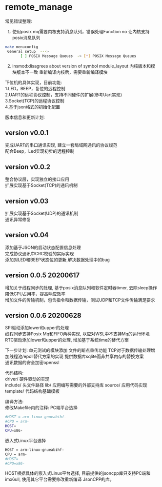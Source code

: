 # remote_manage

常见错误整理:
1. 使用posix mq需要内核支持消息队列，错误处理Function no 
让内核支持posix消息队列
```bash
make menuconfig
 General setup  --->
       [ ] POSIX Message Queues  -> [*] POSIX Message Queues 
```
2. insmod:disagrees about version of symbol module_layout
内核版本和模块版本不一致
重新编译内核后，需要重新编译模块

下位机的具体实现，目前功能:  
1.LED，BEEP，复位的远程控制  
2.UART的远程协议控制，支持不同硬件的扩展(参考Uart实现)  
3.Socket(TCP)的远程协议控制  
4.基于json格式的初始化配置  

版本信息和更新计划:  
## version v0.0.1  
完成UART的串口通讯实现, 建立一套局域网通讯的协议规范  
配合Beep，Led实现初步的远程控制  

## version v0.0.2  
整合协议层，实现独立的接口应用  
扩展实现基于Socket(TCP)的通讯机制  

## version v0.03  
扩展实现基于Socket(UDP)的通讯机制  
通讯异常修复  

## version v0.04  
添加基于JSON的启动状态配置信息处理  
完成协议通讯中CRC校验的实际实现  
添加对LED和BEEP状态位的更新,解决数据处理中的bug  

## version 0.0.5 20200617
增加关于线程同步的处理, 基于posix消息队列和软件定时器timer, 去除sleep操作  
降低CPU占用率，提高响应效率  
增加文件的传输机制，包含指令和数据传输，测试UDP和TCP文件传输满足要求  

## version 0.0.6 20200628
SPI驱动添加lower和upper的处理  
线程同步支持Posix Mq和FIFO两种实现, 以应对WSL中不支持Mq的运行环境  
RTC驱动添加lower和upper的处理, 增加基于系统time的替代方案

下一步计划:
单元测试的模块添加 
文件的断点重传功能
TCP对于数据传输处理增加线程池/epoll替代方案的实现
提供数据库sqlite而非共享内存的替换方案  
通讯数据的安全加密openssl

代码结构:  
driver/     硬件驱动的实现  
include/    头文件路径
lib/        应用编写需要的外部支持库
source/     应用代码实现
template/   代码结构基础模板  

编译方法:  
修改Makefile内的注释:
PC端平台选择    
```bash
#HOST = arm-linux-gnueabihf-
#CPU = arm-
HOST=
CPU=x86-
```
嵌入式Linux平台选择
```bash
HOST = arm-linux-gnueabihf-
CPU = arm-
#HOST=
#CPU=x86-
```
HOST根据具体的嵌入式Linux平台选择, 目前提供的jsoncpp库只支持PC端和imx6ull, 使用其它平台需要修改重新编译   JsonCPP的库。  